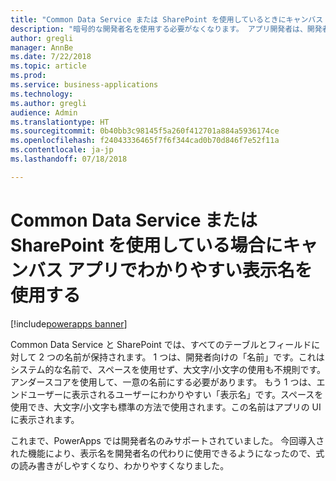 ```yaml
---
title: "Common Data Service または SharePoint を使用しているときにキャンバス アプリでわかりやすい表示名を使用する"
description: "暗号的な開発者名を使用する必要がなくなります。 アプリ開発者は、開発者ポータルやアプリの UI で表示名を使用できるようになりました。"
author: gregli
manager: AnnBe
ms.date: 7/22/2018
ms.topic: article
ms.prod: 
ms.service: business-applications
ms.technology: 
ms.author: gregli
audience: Admin
ms.translationtype: HT
ms.sourcegitcommit: 0b40bb3c98145f5a260f412701a884a5936174ce
ms.openlocfilehash: f24043336465f7f6f344cad0b70d846f7e52f11a
ms.contentlocale: ja-jp
ms.lasthandoff: 07/18/2018

---
```

# <a name="work-with-friendly-display-names-in-canvas-apps-when-using-common-data-service-or-sharepoint"></a>Common Data Service または SharePoint を使用している場合にキャンバス アプリでわかりやすい表示名を使用する

[!include[powerapps banner](../includes/powerapps.md)]




Common Data Service と SharePoint では、すべてのテーブルとフィールドに対して 2 つの名前が保持されます。  1 つは、開発者向けの「名前」です。これはシステム的な名前で、スペースを使用せず、大文字/小文字の使用も不規則です。アンダースコアを使用して、一意の名前にする必要があります。 もう 1 つは、エンドユーザーに表示されるユーザーにわかりやすい「表示名」です。スペースを使用でき、大文字/小文字も標準の方法で使用されます。この名前はアプリの UI に表示されます。  

これまで、PowerApps では開発者名のみサポートされていました。 今回導入された機能により、表示名を開発者名の代わりに使用できるようになったので、式の読み書きがしやすくなり、わかりやすくなりました。



